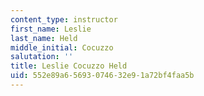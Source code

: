 ```yaml
---
content_type: instructor
first_name: Leslie
last_name: Held
middle_initial: Cocuzzo
salutation: ''
title: Leslie Cocuzzo Held
uid: 552e89a6-5693-0746-32e9-1a72bf4faa5b
---
```


